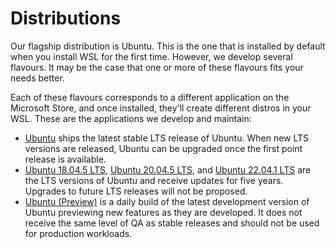 # Distributions
Our flagship distribution is Ubuntu. This is the one that is installed by default when you install WSL for the first time. However, we develop several flavours. It may be the case that one or more of these flavours fits your needs better.

Each of these flavours corresponds to a different application on the Microsoft Store, and once installed, they'll create different distros in your WSL. These are the applications we develop and maintain:
- [Ubuntu](https://apps.microsoft.com/detail/9PDXGNCFSCZV?hl=en-us&gl=US) ships the latest stable LTS release of Ubuntu. When new LTS versions are released, Ubuntu can be upgraded once the first point release is available.
- [Ubuntu 18.04.5 LTS](https://apps.microsoft.com/detail/9PNKSF5ZN4SW?hl=en-us&gl=US), [Ubuntu 20.04.5 LTS](https://apps.microsoft.com/detail/9MTTCL66CPXJ?hl=en-us&gl=US), and [Ubuntu 22.04.1 LTS](https://apps.microsoft.com/detail/9PN20MSR04DW?hl=en-us&gl=US) are the LTS versions of Ubuntu and receive updates for five years. Upgrades to future LTS releases will not be proposed.
- [Ubuntu (Preview)](https://apps.microsoft.com/detail/9P7BDVKVNXZ6?hl=en-us&gl=US) is a daily build of the latest development version of Ubuntu previewing new features as they are developed. It does not receive the same level of QA as stable releases and should not be used for production workloads.
